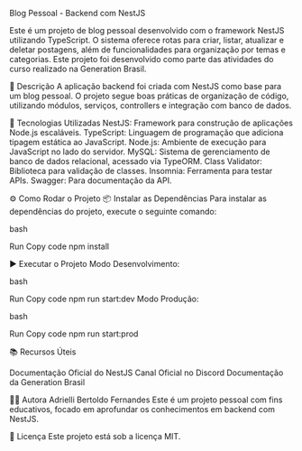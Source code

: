 Blog Pessoal - Backend com NestJS

Este é um projeto de blog pessoal desenvolvido com o framework NestJS utilizando TypeScript. O sistema oferece rotas para criar, listar, atualizar e deletar postagens, além de funcionalidades para organização por temas e categorias. Este projeto foi desenvolvido como parte das atividades do curso realizado na Generation Brasil.

📌 Descrição
A aplicação backend foi criada com NestJS como base para um blog pessoal. O projeto segue boas práticas de organização de código, utilizando módulos, serviços, controllers e integração com banco de dados.

🚀 Tecnologias Utilizadas
NestJS: Framework para construção de aplicações Node.js escaláveis.
TypeScript: Linguagem de programação que adiciona tipagem estática ao JavaScript.
Node.js: Ambiente de execução para JavaScript no lado do servidor.
MySQL: Sistema de gerenciamento de banco de dados relacional, acessado via TypeORM.
Class Validator: Biblioteca para validação de classes.
Insomnia: Ferramenta para testar APIs.
Swagger: Para documentação da API.

⚙️ Como Rodar o Projeto
📦 Instalar as Dependências
Para instalar as dependências do projeto, execute o seguinte comando:

bash

Run
Copy code
npm install

▶️ Executar o Projeto
Modo Desenvolvimento:

bash

Run
Copy code
npm run start:dev
Modo Produção:

bash

Run
Copy code
npm run start:prod

📚 Recursos Úteis

Documentação Oficial do NestJS
Canal Oficial no Discord
Documentação da Generation Brasil

👩‍💻 Autora
Adrielli Bertoldo Fernandes
Este é um projeto pessoal com fins educativos, focado em aprofundar os conhecimentos em backend com NestJS.

📝 Licença
Este projeto está sob a licença MIT.

